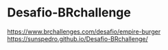 # Desafio-BRchallenge
https://www.brchallenges.com/desafio/empire-burger
https://sunspedro.github.io/Desafio-BRchallenge/
